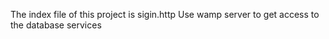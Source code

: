 The index file of this project is sigin.http
Use wamp server to get access to the database services 
